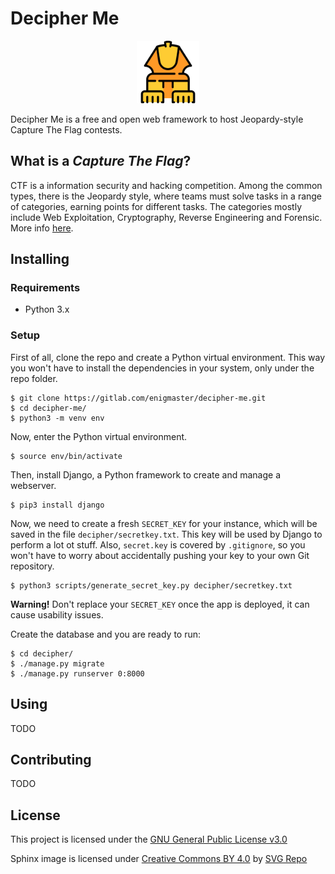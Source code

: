# Decipher Me

<p align="center">
        <img src=img/sphinx_logo.png height=100px>
</p>

Decipher Me is a free and open web framework to host Jeopardy-style Capture The
Flag contests.

## What is a _Capture The Flag_?

CTF is a information security and hacking competition. Among the common types,
there is the Jeopardy style, where teams must solve tasks in a
range of categories, earning points for different tasks. The categories
mostly include Web Exploitation, Cryptography, Reverse Engineering and
Forensic. More info [here](https://ctftime.org/ctf-wtf/).

## Installing

### Requirements

- Python 3.x

### Setup

First of all, clone the repo and create a Python virtual environment. This way
you won't have to install the dependencies in your system, only under the repo
folder.

```shell
$ git clone https://gitlab.com/enigmaster/decipher-me.git
$ cd decipher-me/
$ python3 -m venv env
```

Now, enter the Python virtual environment.

```shell
$ source env/bin/activate
```

Then, install Django, a Python framework to create and manage a webserver.

```shell
$ pip3 install django
```

Now, we need to create a fresh `SECRET_KEY` for your instance, which will be
saved in the file `decipher/secretkey.txt`. This key will be used by Django to
perform a lot ot stuff.  Also, `secret.key` is covered by `.gitignore`, so you
won't have to worry about accidentally pushing your key to your own Git
repository.

```shell
$ python3 scripts/generate_secret_key.py decipher/secretkey.txt
```

**Warning!** Don't replace your `SECRET_KEY` once the app is deployed, it can
cause usability issues.

Create the database and you are ready to run:

```shell
$ cd decipher/
$ ./manage.py migrate
$ ./manage.py runserver 0:8000
```

## Using

TODO

## Contributing

TODO

## License

This project is licensed under the 
[GNU General Public License v3.0](https://gitlab.com/enigmaster/decipher-me/blob/master/LICENSE)

Sphinx image is licensed under 
[Creative Commons BY 4.0](https://creativecommons.org/licenses/by/4.0/) by
[SVG Repo](https://www.svgrepo.com)
